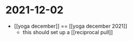 # 2021-12-02

- [[yoga december]] == [[yoga december 2021]]
  - this should set up a [[reciprocal pull]]